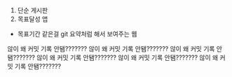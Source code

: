 1. 단순 게시판
2. 목표달성 앱
  - 목표기간 같은걸 git 요약처럼 해서 보여주는 웹

않이 왜 커밋 기록 안됌???????
않이 왜 커밋 기록 안됌???????
않이 왜 커밋 기록 안됌???????
않이 왜 커밋 기록 안됌???????
않이 왜 커밋 기록 안됌???????
않이 왜 커밋 기록 안됌???????
